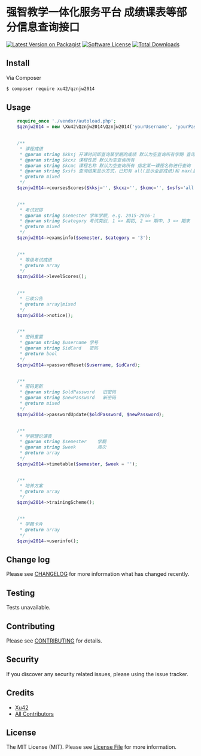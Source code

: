 # 强智教学一体化服务平台 成绩课表等部分信息查询接口

[![Latest Version on Packagist][ico-version]][link-packagist]
[![Software License][ico-license]](LICENSE.md)
[![Total Downloads][ico-downloads]][link-downloads]



## Install

Via Composer

``` bash
$ composer require xu42/qznjw2014
```

## Usage

``` php
    require_once './vendor/autoload.php';
    $qznjw2014 = new \Xu42\Qznjw2014\Qznjw2014('yourUsername', 'yourPassword');
    

    /**
     * 课程成绩
     * @param string $kksj 开课时间即查询某学期的成绩 默认为空查询所有学期 查询格式为 2014-2015-2(2014-2015学年第二学期)
     * @param string $kcxz 课程性质 默认为空查询所有
     * @param string $kcmc 课程名称 默认为空查询所有 指定某一课程名称进行查询
     * @param string $xsfs 查询结果显示方式，已知有 all(显示全部成绩)和 max(显示最好成绩)，并没有区别
     * @return mixed
     */
    $qznjw2014->coursesScores($kksj='', $kcxz='', $kcmc='', $xsfs='all');
    

    /**
     * 考试安排
     * @param string $semester 学年学期, e.g. 2015-2016-1
     * @param string $category 考试类别, 1 => 期初, 2 => 期中, 3 => 期末
     * @return mixed
     */
    $qznjw2014->examsinfo($semester, $category = '3');
    

    /**
     * 等级考试成绩
     * @return array
     */
    $qznjw2014->levelScores();
    

    /**
     * 已收公告
     * @return array|mixed
     */
    $qznjw2014->notice();


    /**
     * 密码重置
     * @param string $username 学号
     * @param string $idCard   密码
     * @return bool
     */
    $qznjw2014->passwordReset($username, $idCard);


    /**
     * 密码更新
     * @param string $oldPassword   旧密码
     * @param string $newPassword   新密码
     * @return mixed
     */
    $qznjw2014->passwordUpdate($oldPassword, $newPassword);


    /**
     * 学期理论课表
     * @param string $semester    学期
     * @param string $week        周次
     * @return array
     */
    $qznjw2014->timetable($semester, $week = '');


    /**
     * 培养方案
     * @return array
     */
    $qznjw2014->trainingScheme();


    /**
     * 学籍卡片
     * @return array
     */
    $qznjw2014->userinfo();

```

## Change log

Please see [CHANGELOG](CHANGELOG.md) for more information what has changed recently.

## Testing

Tests unavailable.

## Contributing

Please see [CONTRIBUTING](CONTRIBUTING.md) for details.

## Security

If you discover any security related issues, please using the issue tracker.

## Credits

- [Xu42](https://github.com/xu42)
- [All Contributors](https://github.com/xu42/qznjw2014/contributors)

## License

The MIT License (MIT). Please see [License File](LICENSE.md) for more information.

[ico-version]: https://img.shields.io/packagist/v/xu42/qznjw2014.svg?style=flat-square
[ico-license]: https://img.shields.io/badge/license-MIT-brightgreen.svg?style=flat-square
[ico-downloads]: https://img.shields.io/packagist/dt/xu42/qznjw2014.svg?style=flat-square

[link-packagist]: https://packagist.org/packages/xu42/qznjw2014
[link-travis]: https://travis-ci.org/xu42/qznjw2014
[link-scrutinizer]: https://scrutinizer-ci.com/g/xu42/qznjw2014/code-structure
[link-code-quality]: https://scrutinizer-ci.com/g/xu42/qznjw2014
[link-downloads]: https://packagist.org/packages/xu42/qznjw2014
[link-author]: https://github.com/xu42
[link-contributors]: ../../contributors
